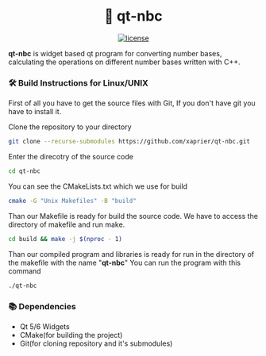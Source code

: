 <h1 align="center">
  🚀 qt-nbc
</h1>

<p align="center">
  <a href="https://github.com/xaprier/qt-nbc/blob/main/LICENSE" target="blank">
    <img src="https://img.shields.io/github/license/xaprier/qt-nbc" alt="license" />
  </a>
</p>

<b>qt-nbc</b> is widget based qt program for converting number bases, calculating the operations on different number bases written with C++.

### 🛠️ Build Instructions for Linux/UNIX

First of all you have to get the source files with Git, If you don't have git you have to install it.

Clone the repository to your directory

```sh
git clone --recurse-submodules https://github.com/xaprier/qt-nbc.git
```

Enter the direcotry of the source code

```sh
cd qt-nbc
```

You can see the CMakeLists.txt which we use for build

```sh
cmake -G "Unix Makefiles" -B "build"
```

Than our Makefile is ready for build the source code. We have to access the directory of makefile and run make.

```sh
cd build && make -j $(nproc - 1)
```

Than our compiled program and libraries is ready for run in the directory of the makefile with the name "<b>qt-nbc</b>"
You can run the program with this command

```sh
./qt-nbc
```

### 📚 Dependencies

- Qt 5/6 Widgets
- CMake(for building the project)
- Git(for cloning repository and it's submodules)

